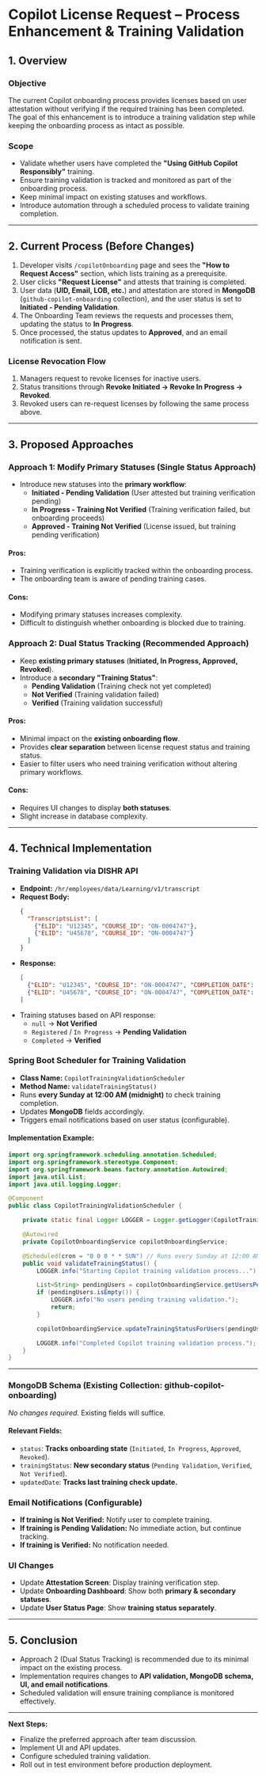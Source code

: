 # **Copilot License Request – Process Enhancement & Training Validation**

## **1. Overview**

### **Objective**

The current Copilot onboarding process provides licenses based on user attestation without verifying if the required training has been completed. The goal of this enhancement is to introduce a training validation step while keeping the onboarding process as intact as possible.

### **Scope**

- Validate whether users have completed the **"Using GitHub Copilot Responsibly"** training.
- Ensure training validation is tracked and monitored as part of the onboarding process.
- Keep minimal impact on existing statuses and workflows.
- Introduce automation through a scheduled process to validate training completion.

---

## **2. Current Process (Before Changes)**

1. Developer visits `/copilotOnboarding` page and sees the **"How to Request Access"** section, which lists training as a prerequisite.
2. User clicks **"Request License"** and attests that training is completed.
3. User data (**UID, Email, LOB, etc.**) and attestation are stored in **MongoDB** (`github-copilot-onboarding` collection), and the user status is set to **Initiated - Pending Validation**.
4. The Onboarding Team reviews the requests and processes them, updating the status to **In Progress**.
5. Once processed, the status updates to **Approved**, and an email notification is sent.

### **License Revocation Flow**

1. Managers request to revoke licenses for inactive users.
2. Status transitions through **Revoke Initiated → Revoke In Progress → Revoked**.
3. Revoked users can re-request licenses by following the same process above.

---

## **3. Proposed Approaches**

### **Approach 1: Modify Primary Statuses (Single Status Approach)**

- Introduce new statuses into the **primary workflow**:
  - **Initiated - Pending Validation** (User attested but training verification pending)
  - **In Progress - Training Not Verified** (Training verification failed, but onboarding proceeds)
  - **Approved - Training Not Verified** (License issued, but training pending verification)

#### **Pros:**

- Training verification is explicitly tracked within the onboarding process.
- The onboarding team is aware of pending training cases.

#### **Cons:**

- Modifying primary statuses increases complexity.
- Difficult to distinguish whether onboarding is blocked due to training.

### **Approach 2: Dual Status Tracking (Recommended Approach)**

- Keep **existing primary statuses** (**Initiated, In Progress, Approved, Revoked**).
- Introduce a **secondary "Training Status"**:
  - **Pending Validation** (Training check not yet completed)
  - **Not Verified** (Training validation failed)
  - **Verified** (Training validation successful)

#### **Pros:**

- Minimal impact on the **existing onboarding flow**.
- Provides **clear separation** between license request status and training status.
- Easier to filter users who need training verification without altering primary workflows.

#### **Cons:**

- Requires UI changes to display **both statuses**.
- Slight increase in database complexity.

---

## **4. Technical Implementation**

### **Training Validation via DISHR API**

- **Endpoint:** `/hr/employees/data/Learning/v1/transcript`
- **Request Body:**
  ```json
  {
    "TranscriptsList": [
      {"ELID": "U12345", "COURSE_ID": "ON-0004747"},
      {"ELID": "U45678", "COURSE_ID": "ON-0004747"}
    ]
  }
  ```
- **Response:**
  ```json
  [
    {"ELID": "U12345", "COURSE_ID": "ON-0004747", "COMPLETION_DATE": null, "USER_PROGRESS_STATUS": null},
    {"ELID": "U45678", "COURSE_ID": "ON-0004747", "COMPLETION_DATE": "2023-12-11T06:00:00Z", "USER_PROGRESS_STATUS": "Completed"}
  ]
  ```
- Training statuses based on API response:
  - `null` → **Not Verified**
  - `Registered` / `In Progress` → **Pending Validation**
  - `Completed` → **Verified**

### **Spring Boot Scheduler for Training Validation**

- **Class Name:** `CopilotTrainingValidationScheduler`
- **Method Name:** `validateTrainingStatus()`
- Runs **every Sunday at 12:00 AM (midnight)** to check training completion.
- Updates **MongoDB** fields accordingly.
- Triggers email notifications based on user status (configurable).

#### **Implementation Example:**
```java
import org.springframework.scheduling.annotation.Scheduled;
import org.springframework.stereotype.Component;
import org.springframework.beans.factory.annotation.Autowired;
import java.util.List;
import java.util.logging.Logger;

@Component
public class CopilotTrainingValidationScheduler {

    private static final Logger LOGGER = Logger.getLogger(CopilotTrainingValidationScheduler.class.getName());

    @Autowired
    private CopilotOnboardingService copilotOnboardingService;

    @Scheduled(cron = "0 0 0 * * SUN") // Runs every Sunday at 12:00 AM
    public void validateTrainingStatus() {
        LOGGER.info("Starting Copilot training validation process...");

        List<String> pendingUsers = copilotOnboardingService.getUsersPendingTrainingValidation();
        if (pendingUsers.isEmpty()) {
            LOGGER.info("No users pending training validation.");
            return;
        }

        copilotOnboardingService.updateTrainingStatusForUsers(pendingUsers);

        LOGGER.info("Completed Copilot training validation process.");
    }
}
```

---

### **MongoDB Schema (Existing Collection: github-copilot-onboarding)**

*No changes required.* Existing fields will suffice.

#### **Relevant Fields:**

- `status`: **Tracks onboarding state** (`Initiated`, `In Progress`, `Approved`, `Revoked`).
- `trainingStatus`: **New secondary status** (`Pending Validation`, `Verified`, `Not Verified`).
- `updatedDate`: **Tracks last training check update.**

### **Email Notifications (Configurable)**

- **If training is Not Verified:** Notify user to complete training.
- **If training is Pending Validation:** No immediate action, but continue tracking.
- **If training is Verified:** No notification needed.

### **UI Changes**

- Update **Attestation Screen**: Display training verification step.
- Update **Onboarding Dashboard**: Show both **primary & secondary statuses**.
- Update **User Status Page**: Show **training status separately**.

---

## **5. Conclusion**

- Approach 2 (Dual Status Tracking) is recommended due to its minimal impact on the existing process.
- Implementation requires changes to **API validation, MongoDB schema, UI, and email notifications**.
- Scheduled validation will ensure training compliance is monitored effectively.

---

**Next Steps:**

- Finalize the preferred approach after team discussion.
- Implement UI and API updates.
- Configure scheduled training validation.
- Roll out in test environment before production deployment.

